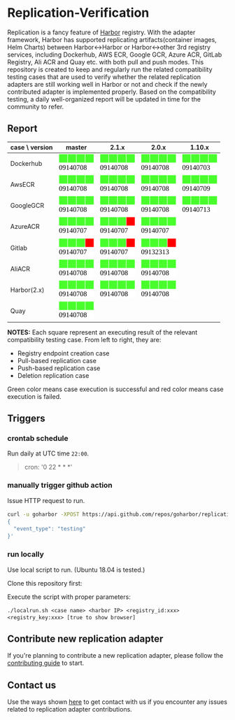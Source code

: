 # Replication-Verification

Replication is a fancy feature of [Harbor](https://github.com/goharbor/harbor) registry. With the adapter framework, Harbor
has supported replicating artifacts(container images, Helm Charts) between Harbor<->Harbor or Harbor<->other 3rd registry services,
including Dockerhub, AWS ECR, Google GCR, Azure ACR, GitLab Registry, Ali ACR and Quay etc. with both pull and push modes. 
This repository is created to keep and regularly run the related compatibility testing cases that are used to verify 
whether the related replication adapters are still working well in Harbor or not and check if the newly contributed adapter
is implemented properly. Based on the compatibility testing, a daily well-organized report will be updated in time for the
community to refer.


## Report

| case \ version | master | 2.1.x | 2.0.x | 1.10.x |
| -------------- | :----: | :---: | :----: | :----: |
| Dockerhub      | [![status](https://github.com/goharbor/replication-verification/raw/results/results/st-master-DockerHub.svg)](https://github.com/goharbor/replication-verification/raw/results/results/st-master-DockerHub.gif) | [![status](https://github.com/goharbor/replication-verification/raw/results/results/st-2.1.0-DockerHub.svg)](https://github.com/goharbor/replication-verification/raw/results/results/st-2.1.0-DockerHub.gif) |  [![status](https://github.com/goharbor/replication-verification/raw/results/results/st-2.0.0-DockerHub.svg)](https://github.com/goharbor/replication-verification/raw/results/results/st-2.0.0-DockerHub.gif) | [![status](https://github.com/goharbor/replication-verification/raw/results/results/st-1.10.0-DockerHub.svg)](https://github.com/goharbor/replication-verification/raw/results/results/st-1.10.0-DockerHub.gif) |
| AwsECR         | [![status](https://github.com/goharbor/replication-verification/raw/results/results/st-master-AwsECR.svg)](https://github.com/goharbor/replication-verification/raw/results/results/st-master-AwsECR.gif)       | [![status](https://github.com/goharbor/replication-verification/raw/results/results/st-2.1.0-AwsECR.svg)](https://github.com/goharbor/replication-verification/raw/results/results/st-2.1.0-AwsECR.gif)       |  [![status](https://github.com/goharbor/replication-verification/raw/results/results/st-2.0.0-AwsECR.svg)](https://github.com/goharbor/replication-verification/raw/results/results/st-2.0.0-AwsECR.gif)       | [![status](https://github.com/goharbor/replication-verification/raw/results/results/st-1.10.0-AwsECR.svg)](https://github.com/goharbor/replication-verification/raw/results/results/st-1.10.0-AwsECR.gif)       |
| GoogleGCR      | [![status](https://github.com/goharbor/replication-verification/raw/results/results/st-master-GoogleGCR.svg)](https://github.com/goharbor/replication-verification/raw/results/results/st-master-GoogleGCR.gif) | [![status](https://github.com/goharbor/replication-verification/raw/results/results/st-2.1.0-GoogleGCR.svg)](https://github.com/goharbor/replication-verification/raw/results/results/st-2.1.0-GoogleGCR.gif) |  [![status](https://github.com/goharbor/replication-verification/raw/results/results/st-2.0.0-GoogleGCR.svg)](https://github.com/goharbor/replication-verification/raw/results/results/st-2.0.0-GoogleGCR.gif) | [![status](https://github.com/goharbor/replication-verification/raw/results/results/st-1.10.0-GoogleGCR.svg)](https://github.com/goharbor/replication-verification/raw/results/results/st-1.10.0-GoogleGCR.gif) |
| AzureACR       | [![status](https://github.com/goharbor/replication-verification/raw/results/results/st-master-AzureACR.svg)](https://github.com/goharbor/replication-verification/raw/results/results/st-master-AzureACR.gif)   | [![status](https://github.com/goharbor/replication-verification/raw/results/results/st-2.1.0-AzureACR.svg)](https://github.com/goharbor/replication-verification/raw/results/results/st-2.1.0-AzureACR.gif)   |  [![status](https://github.com/goharbor/replication-verification/raw/results/results/st-2.0.0-AzureACR.svg)](https://github.com/goharbor/replication-verification/raw/results/results/st-2.0.0-AzureACR.gif)   | 
| Gitlab         | [![status](https://github.com/goharbor/replication-verification/raw/results/results/st-master-Gitlab.svg)](https://github.com/goharbor/replication-verification/raw/results/results/st-master-Gitlab.gif)       | [![status](https://github.com/goharbor/replication-verification/raw/results/results/st-2.1.0-Gitlab.svg)](https://github.com/goharbor/replication-verification/raw/results/results/st-2.1.0-Gitlab.gif)       |  [![status](https://github.com/goharbor/replication-verification/raw/results/results/st-2.0.0-Gitlab.svg)](https://github.com/goharbor/replication-verification/raw/results/results/st-2.0.0-Gitlab.gif)       | 
| AliACR         | [![status](https://github.com/goharbor/replication-verification/raw/results/results/st-master-AliACR.svg)](https://github.com/goharbor/replication-verification/raw/results/results/st-master-AliACR.gif)       | [![status](https://github.com/goharbor/replication-verification/raw/results/results/st-2.1.0-AliACR.svg)](https://github.com/goharbor/replication-verification/raw/results/results/st-2.1.0-AliACR.gif)       |  [![status](https://github.com/goharbor/replication-verification/raw/results/results/st-2.0.0-AliACR.svg)](https://github.com/goharbor/replication-verification/raw/results/results/st-2.0.0-AliACR.gif)       | 
| Harbor(2.x)    | [![status](https://github.com/goharbor/replication-verification/raw/results/results/st-master-Harbor.svg)](https://github.com/goharbor/replication-verification/raw/results/results/st-master-Harbor.gif)       | [![status](https://github.com/goharbor/replication-verification/raw/results/results/st-2.1.0-Harbor.svg)](https://github.com/goharbor/replication-verification/raw/results/results/st-2.1.0-Harbor.gif)       |  [![status](https://github.com/goharbor/replication-verification/raw/results/results/st-2.0.0-Harbor.svg)](https://github.com/goharbor/replication-verification/raw/results/results/st-2.0.0-Harbor.gif)       | 
| Quay           | [![status](https://github.com/goharbor/replication-verification/raw/results/results/st-master-Quay.svg)](https://github.com/goharbor/replication-verification/raw/results/results/st-master-Quay.gif)           |

**NOTES:** Each square represent an executing result of the relevant compatibility testing case. From left to right, they are:

 * Registry endpoint creation case
 * Pull-based replication case
 * Push-based replication case
 * Deletion replication case

Green color means case execution is successful and red color means case execution is failed.

## Triggers

### crontab schedule

Run daily at UTC time `22:00`.

> cron: '0 22 * * *'

### manually trigger github action

Issue HTTP request to run.

```bash
curl -u goharbor -XPOST https://api.github.com/repos/goharbor/replication-verification/dispatches -d '
{
  "event_type": "testing"
}'
```

### run locally

Use local script to run. (Ubuntu 18.04 is tested.)

Clone this repository first:

Execute the script with proper parameters:

```shell script
./localrun.sh <case name> <harbor IP> <registry_id:xxx> <registry_key:xxx> [true to show browser]
```

## Contribute new replication adapter

If you're planning to contribute a new replication adapter, please follow the [contributing guide](./CONTRIBUTING.md) to start.

## Contact us

Use the ways shown [here](https://github.com/goharbor/harbor#community) to get contact with us if you encounter any issues related to replication adapter contributions.
